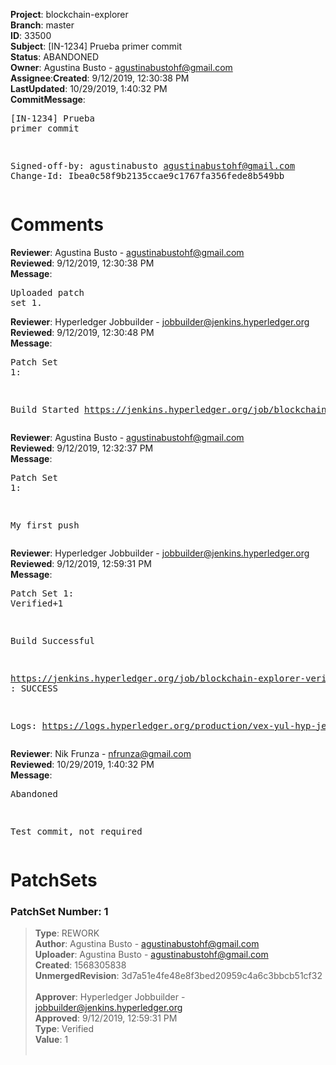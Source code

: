 <strong>Project</strong>: blockchain-explorer</br><strong>Branch</strong>: master<br><strong>ID</strong>: 33500<br><strong>Subject</strong>: [IN-1234] Prueba primer commit<br><strong>Status</strong>: ABANDONED<br><strong>Owner</strong>: Agustina Busto - agustinabustohf@gmail.com<br><strong>Assignee</strong>:<strong>Created</strong>: 9/12/2019, 12:30:38 PM<br><strong>LastUpdated</strong>: 10/29/2019, 1:40:32 PM<br><strong>CommitMessage</strong>:<br><pre>[IN-1234] Prueba primer commit

Signed-off-by: agustinabusto <agustinabustohf@gmail.com>
Change-Id: Ibea0c58f9b2135ccae9c1767fa356fede8b549bb
</pre><h1>Comments</h1><strong>Reviewer</strong>: Agustina Busto - agustinabustohf@gmail.com<br><strong>Reviewed</strong>: 9/12/2019, 12:30:38 PM<br><strong>Message</strong>: <pre>Uploaded patch set 1.</pre><strong>Reviewer</strong>: Hyperledger Jobbuilder - jobbuilder@jenkins.hyperledger.org<br><strong>Reviewed</strong>: 9/12/2019, 12:30:48 PM<br><strong>Message</strong>: <pre>Patch Set 1:

Build Started https://jenkins.hyperledger.org/job/blockchain-explorer-verify-x86_64/302/</pre><strong>Reviewer</strong>: Agustina Busto - agustinabustohf@gmail.com<br><strong>Reviewed</strong>: 9/12/2019, 12:32:37 PM<br><strong>Message</strong>: <pre>Patch Set 1:

My first push</pre><strong>Reviewer</strong>: Hyperledger Jobbuilder - jobbuilder@jenkins.hyperledger.org<br><strong>Reviewed</strong>: 9/12/2019, 12:59:31 PM<br><strong>Message</strong>: <pre>Patch Set 1: Verified+1

Build Successful 

https://jenkins.hyperledger.org/job/blockchain-explorer-verify-x86_64/302/ : SUCCESS

Logs: https://logs.hyperledger.org/production/vex-yul-hyp-jenkins-3/blockchain-explorer-verify-x86_64/302</pre><strong>Reviewer</strong>: Nik Frunza - nfrunza@gmail.com<br><strong>Reviewed</strong>: 10/29/2019, 1:40:32 PM<br><strong>Message</strong>: <pre>Abandoned

Test commit, not required</pre><h1>PatchSets</h1><h3>PatchSet Number: 1</h3><blockquote><strong>Type</strong>: REWORK<br><strong>Author</strong>: Agustina Busto - agustinabustohf@gmail.com<br><strong>Uploader</strong>: Agustina Busto - agustinabustohf@gmail.com<br><strong>Created</strong>: 1568305838<br><strong>UnmergedRevision</strong>: 3d7a51e4fe48e8f3bed20959c4a6c3bbcb51cf32<br><br><strong>Approver</strong>: Hyperledger Jobbuilder - jobbuilder@jenkins.hyperledger.org<br><strong>Approved</strong>: 9/12/2019, 12:59:31 PM<br><strong>Type</strong>: Verified<br><strong>Value</strong>: 1<br><br></blockquote>